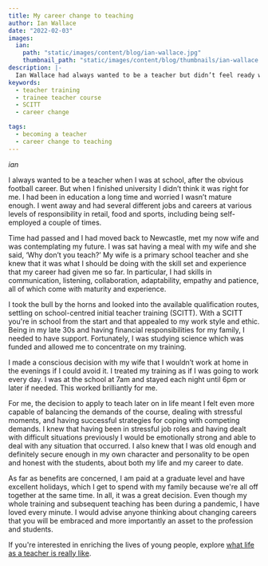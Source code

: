 ```yaml
---
title: My career change to teaching
author: Ian Wallace
date: "2022-02-03"
images:
  ian:
    path: "static/images/content/blog/ian-wallace.jpg"
    thumbnail_path: "static/images/content/blog/thumbnails/ian-wallace.jpg"
description: |-
  Ian Wallace had always wanted to be a teacher but didn’t feel ready when he finished university. After several different jobs and careers he finally took the plunge and hasn’t looked back.
keywords:
  - teacher training
  - trainee teacher course
  - SCITT
  - career change

tags:
  - becoming a teacher
  - career change to teaching
---
```


$ian$

I always wanted to be a teacher when I was at school, after the obvious football career. But when I finished university I didn’t think it was right for me. I had been in education a long time and worried I wasn’t mature enough. I went away and had several different jobs and careers at various levels of responsibility in retail, food and sports, including being self-employed a couple of times. 

Time had passed and I had moved back to Newcastle, met my now wife and was contemplating my future. I was sat having a meal with my wife and she said, ‘Why don’t you teach?’ My wife is a primary school teacher and she knew that it was what I should be doing with the skill set and experience that my career had given me so far. In particular, I had skills in communication, listening, collaboration, adaptability, empathy and patience, all of which come with maturity and experience.

I took the bull by the horns and looked into the available qualification routes, settling on school-centred initial teacher training (SCITT). With a SCITT you're in school from the start and that appealed to my work style and ethic. Being in my late 30s and having financial responsibilities for my family, I needed to have support. Fortunately, I was studying science which was funded and allowed me to concentrate on my training.

I made a conscious decision with my wife that I wouldn’t work at home in the evenings if I could avoid it. I treated my training as if I was going to work every day. I was at the school at 7am and stayed each night until 6pm or later if needed. This worked brilliantly for me.

For me, the decision to apply to teach later on in life meant I felt even more capable of balancing the demands of the course, dealing with stressful moments, and having successful strategies for coping with competing demands. I knew that having been in stressful job roles and having dealt with difficult situations previously I would be emotionally strong and able to deal with any situation that occurred. I also knew that I was old enough and definitely secure enough in my own character and personality to be open and honest with the students, about both my life and my career to date. 

As far as benefits are concerned, I am paid at a graduate level and have excellent holidays, which I get to spend with my family because we're all off together at the same time. In all, it was a great decision. Even though my whole training and subsequent teaching has been during a pandemic, I have loved every minute. I would advise anyone thinking about changing careers that you will be embraced and more importantly an asset to the profession and students.

If you're interested in enriching the lives of young people, explore [what life as a teacher is really like](/life-as-a-teacher).
